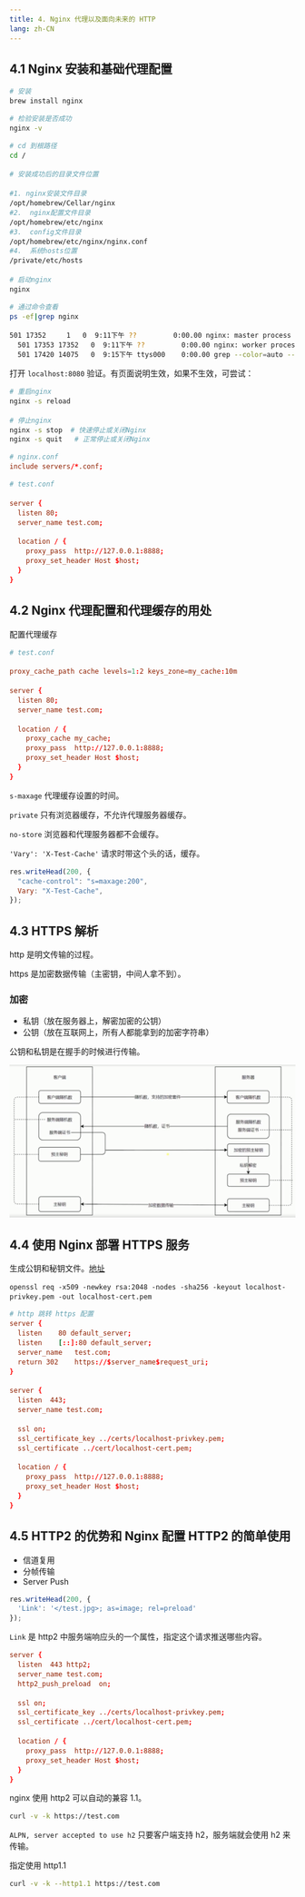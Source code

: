 ```yaml
---
title: 4. Nginx 代理以及面向未来的 HTTP
lang: zh-CN
---
```


## 4.1 Nginx 安装和基础代理配置

```sh
# 安装
brew install nginx
```

```sh
# 检验安装是否成功
nginx -v
```

```sh
# cd 到根路径
cd /

# 安装成功后的目录文件位置

#1. nginx安装文件目录
/opt/homebrew/Cellar/nginx
#2.  nginx配置文件目录
/opt/homebrew/etc/nginx
#3.  config文件目录
/opt/homebrew/etc/nginx/nginx.conf
#4.  系统hosts位置
/private/etc/hosts

# 启动nginx
nginx
```

```sh
# 通过命令查看
ps -ef|grep nginx

501 17352     1   0  9:11下午 ??         0:00.00 nginx: master process /opt/homebrew/Cellar/nginx/1.23.0/bin/nginx
  501 17353 17352   0  9:11下午 ??         0:00.00 nginx: worker process
  501 17420 14075   0  9:15下午 ttys000    0:00.00 grep --color=auto --exclude-dir=.bzr --exclude-dir=CVS --exclude-dir=.git --exclude-dir=.hg --exclude-dir=.svn --exclude-dir=.idea --exclude-dir=.tox nginx
```

打开 `localhost:8080` 验证。有页面说明生效，如果不生效，可尝试：

```sh
# 重启nginx
nginx -s reload

# 停止nginx
nginx -s stop  # 快速停止或关闭Nginx
nginx -s quit   # 正常停止或关闭Nginx
```

```conf
# nginx.conf
include servers/*.conf;
```

```conf
# test.conf

server {
  listen 80;
  server_name test.com;

  location / {
    proxy_pass  http://127.0.0.1:8888;
    proxy_set_header Host $host;
  }
}
```

## 4.2 Nginx 代理配置和代理缓存的用处

配置代理缓存

```conf
# test.conf

proxy_cache_path cache levels=1:2 keys_zone=my_cache:10m

server {
  listen 80;
  server_name test.com;

  location / {
    proxy_cache my_cache;
    proxy_pass  http://127.0.0.1:8888;
    proxy_set_header Host $host;
  }
}
```

`s-maxage` 代理缓存设置的时间。

`private` 只有浏览器缓存，不允许代理服务器缓存。

`no-store` 浏览器和代理服务器都不会缓存。

`'Vary': 'X-Test-Cache'` 请求时带这个头的话，缓存。

```js
res.writeHead(200, {
  "cache-control": "s=maxage:200",
  Vary: "X-Test-Cache",
});
```

## 4.3 HTTPS 解析

http 是明文传输的过程。

https 是加密数据传输（主密钥，中间人拿不到）。

### 加密

- 私钥（放在服务器上，解密加密的公钥）
- 公钥（放在互联网上，所有人都能拿到的加密字符串）

公钥和私钥是在握手的时候进行传输。

![HTTPS](./img/HTTPS.png)

## 4.4 使用 Nginx 部署 HTTPS 服务

生成公钥和秘钥文件。[地址](https://gist.github.com/Jokcy/5e73fd6b2a9b21c142ba2b1995150808)

`openssl req -x509 -newkey rsa:2048 -nodes -sha256 -keyout localhost-privkey.pem -out localhost-cert.pem`

```conf
# http 跳转 https 配置
server {
  listen    80 default_server;
  listen    [::]:80 default_server;
  server_name   test.com;
  return 302    https://$server_name$request_uri;
}

server {
  listen  443;
  server_name test.com;

  ssl on;
  ssl_certificate_key ../certs/localhost-privkey.pem;
  ssl_certificate ../cert/localhost-cert.pem;

  location / {
    proxy_pass  http://127.0.0.1:8888;
    proxy_set_header Host $host;
  }
}
```

## 4.5 HTTP2 的优势和 Nginx 配置 HTTP2 的简单使用

- 信道复用
- 分帧传输
- Server Push

```js
res.writeHead(200, {
  'Link': '</test.jpg>; as=image; rel=preload'
});
```

`Link` 是 http2 中服务端响应头的一个属性，指定这个请求推送哪些内容。

```conf
server {
  listen  443 http2;
  server_name test.com;
  http2_push_preload  on;

  ssl on;
  ssl_certificate_key ../certs/localhost-privkey.pem;
  ssl_certificate ../cert/localhost-cert.pem;

  location / {
    proxy_pass  http://127.0.0.1:8888;
    proxy_set_header Host $host;
  }
}
```

nginx 使用 http2 可以自动的兼容 1.1。

```sh
curl -v -k https://test.com
```

`ALPN, server accepted to use h2` 只要客户端支持 h2，服务端就会使用 h2 来传输。

指定使用 http1.1

```sh
curl -v -k --http1.1 https://test.com
```
